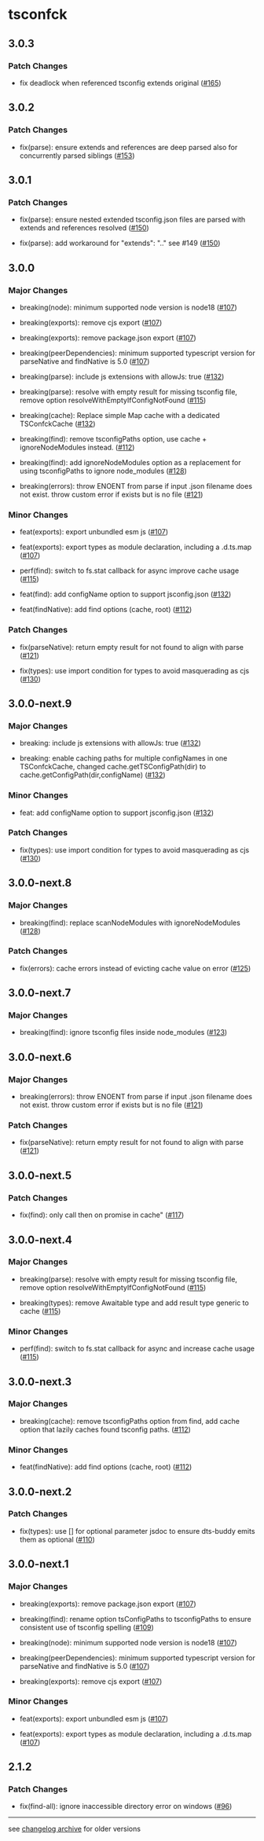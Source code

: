 # tsconfck

## 3.0.3

### Patch Changes

- fix deadlock when referenced tsconfig extends original ([#165](https://github.com/dominikg/tsconfck/pull/165))

## 3.0.2

### Patch Changes

- fix(parse): ensure extends and references are deep parsed also for concurrently parsed siblings ([#153](https://github.com/dominikg/tsconfck/pull/153))

## 3.0.1

### Patch Changes

- fix(parse): ensure nested extended tsconfig.json files are parsed with extends and references resolved ([#150](https://github.com/dominikg/tsconfck/pull/150))

- fix(parse): add workaround for "extends": ".." see #149 ([#150](https://github.com/dominikg/tsconfck/pull/150))

## 3.0.0

### Major Changes

- breaking(node): minimum supported node version is node18 ([#107](https://github.com/dominikg/tsconfck/pull/107))

- breaking(exports): remove cjs export ([#107](https://github.com/dominikg/tsconfck/pull/107))

- breaking(exports): remove package.json export ([#107](https://github.com/dominikg/tsconfck/pull/107))

- breaking(peerDependencies): minimum supported typescript version for parseNative and findNative is 5.0 ([#107](https://github.com/dominikg/tsconfck/pull/107))

- breaking(parse): include js extensions with allowJs: true ([#132](https://github.com/dominikg/tsconfck/pull/132))

- breaking(parse): resolve with empty result for missing tsconfig file, remove option resolveWithEmptyIfConfigNotFound ([#115](https://github.com/dominikg/tsconfck/pull/115))

- breaking(cache): Replace simple Map cache with a dedicated TSConfckCache ([#132](https://github.com/dominikg/tsconfck/pull/132))

- breaking(find): remove tsconfigPaths option, use cache + ignoreNodeModules instead. ([#112](https://github.com/dominikg/tsconfck/pull/112))

- breaking(find): add ignoreNodeModules option as a replacement for using tsconfigPaths to ignore node_modules ([#128](https://github.com/dominikg/tsconfck/pull/128))

- breaking(errors): throw ENOENT from parse if input .json filename does not exist. throw custom error if exists but is no file ([#121](https://github.com/dominikg/tsconfck/pull/121))

### Minor Changes

- feat(exports): export unbundled esm js ([#107](https://github.com/dominikg/tsconfck/pull/107))

- feat(exports): export types as module declaration, including a .d.ts.map ([#107](https://github.com/dominikg/tsconfck/pull/107))

- perf(find): switch to fs.stat callback for async improve cache usage ([#115](https://github.com/dominikg/tsconfck/pull/115))

- feat(find): add configName option to support jsconfig.json ([#132](https://github.com/dominikg/tsconfck/pull/132))

- feat(findNative): add find options (cache, root) ([#112](https://github.com/dominikg/tsconfck/pull/112))

### Patch Changes

- fix(parseNative): return empty result for not found to align with parse ([#121](https://github.com/dominikg/tsconfck/pull/121))

- fix(types): use import condition for types to avoid masquerading as cjs ([#130](https://github.com/dominikg/tsconfck/pull/130))

## 3.0.0-next.9

### Major Changes

- breaking: include js extensions with allowJs: true ([#132](https://github.com/dominikg/tsconfck/pull/132))

- breaking: enable caching paths for multiple configNames in one TSConfckCache, changed cache.getTSConfigPath(dir) to cache.getConfigPath(dir,configName) ([#132](https://github.com/dominikg/tsconfck/pull/132))

### Minor Changes

- feat: add configName option to support jsconfig.json ([#132](https://github.com/dominikg/tsconfck/pull/132))

### Patch Changes

- fix(types): use import condition for types to avoid masquerading as cjs ([#130](https://github.com/dominikg/tsconfck/pull/130))

## 3.0.0-next.8

### Major Changes

- breaking(find): replace scanNodeModules with ignoreNodeModules ([#128](https://github.com/dominikg/tsconfck/pull/128))

### Patch Changes

- fix(errors): cache errors instead of evicting cache value on error ([#125](https://github.com/dominikg/tsconfck/pull/125))

## 3.0.0-next.7

### Major Changes

- breaking(find): ignore tsconfig files inside node_modules ([#123](https://github.com/dominikg/tsconfck/pull/123))

## 3.0.0-next.6

### Major Changes

- breaking(errors): throw ENOENT from parse if input .json filename does not exist. throw custom error if exists but is no file ([#121](https://github.com/dominikg/tsconfck/pull/121))

### Patch Changes

- fix(parseNative): return empty result for not found to align with parse ([#121](https://github.com/dominikg/tsconfck/pull/121))

## 3.0.0-next.5

### Patch Changes

- fix(find): only call then on promise in cache" ([#117](https://github.com/dominikg/tsconfck/pull/117))

## 3.0.0-next.4

### Major Changes

- breaking(parse): resolve with empty result for missing tsconfig file, remove option resolveWithEmptyIfConfigNotFound ([#115](https://github.com/dominikg/tsconfck/pull/115))

- breaking(types): remove Awaitable type and add result type generic to cache ([#115](https://github.com/dominikg/tsconfck/pull/115))

### Minor Changes

- perf(find): switch to fs.stat callback for async and increase cache usage ([#115](https://github.com/dominikg/tsconfck/pull/115))

## 3.0.0-next.3

### Major Changes

- breaking(cache): remove tsconfigPaths option from find, add cache option that lazily caches found tsconfig paths. ([#112](https://github.com/dominikg/tsconfck/pull/112))

### Minor Changes

- feat(findNative): add find options (cache, root) ([#112](https://github.com/dominikg/tsconfck/pull/112))

## 3.0.0-next.2

### Patch Changes

- fix(types): use [] for optional parameter jsdoc to ensure dts-buddy emits them as optional ([#110](https://github.com/dominikg/tsconfck/pull/110))

## 3.0.0-next.1

### Major Changes

- breaking(exports): remove package.json export ([#107](https://github.com/dominikg/tsconfck/pull/107))

- breaking(find): rename option tsConfigPaths to tsconfigPaths to ensure consistent use of tsconfig spelling ([#109](https://github.com/dominikg/tsconfck/pull/109))

- breaking(node): minimum supported node version is node18 ([#107](https://github.com/dominikg/tsconfck/pull/107))

- breaking(peerDependencies): minimum supported typescript version for parseNative and findNative is 5.0 ([#107](https://github.com/dominikg/tsconfck/pull/107))

- breaking(exports): remove cjs export ([#107](https://github.com/dominikg/tsconfck/pull/107))

### Minor Changes

- feat(exports): export unbundled esm js ([#107](https://github.com/dominikg/tsconfck/pull/107))

- feat(exports): export types as module declaration, including a .d.ts.map ([#107](https://github.com/dominikg/tsconfck/pull/107))

## 2.1.2

### Patch Changes

- fix(find-all): ignore inaccessible directory error on windows ([#96](https://github.com/dominikg/tsconfck/issues/96))

---

see [changelog archive](./CHANGELOG_archive.md) for older versions
